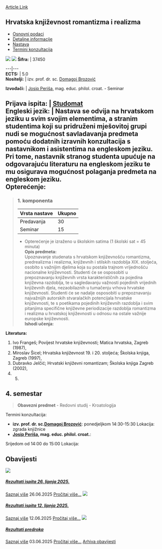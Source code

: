 [Article Link](https://www.fhs.hr/predmet/hkrr)

## Hrvatska književnost romantizma i realizma
  * [Osnovni podaci](https://www.fhs.hr/predmet/hkrr#v1id-904813_933130_1_0 "Osnovni podaci")
  * [Detaljne informacije](https://www.fhs.hr/predmet/hkrr#v1id-904813_933130_1_1 "Detaljne informacije")
  * [Nastava](https://www.fhs.hr/predmet/hkrr#v1id-904813_933130_1_2 "Nastava")
  * [Termini konzultacija](https://www.fhs.hr/predmet/hkrr#v1id-904813_933130_1_3 "Termini konzultacija")


[![](https://www.fhs.hr/img/flags/gif/hr.gif)](https://www.fhs.hr/predmet/hkrr) [![](https://www.fhs.hr/img/flags/gif/gb.gif)](https://www.fhs.hr/en/course/rarcl)
**Šifra:** |  37450  
  
---|---  
**ECTS:** |  5.0   
**Nositelji:** |  izv. prof. dr. sc. [Domagoj Brozović](https://www.fhs.hr/djelatnik/domagoj.brozovic)   
  
**Izvođači:** |  [Josip Periša](https://www.fhs.hr/djelatnik/josip.perisa), mag. educ. philol. croat. - Seminar  
  
**Prijava ispita:** |  [Studomat](http://www.isvu.hr/studomat)  
**Engleski jezik:** |  Nastava se odvija na hrvatskom jeziku u svim svojim elementima, a stranim studentima koji su pridruženi mješovitoj grupi nudi se mogućnost savladavanja predmeta pomoću dodatnih izravnih konzultacija s nastavnikom i asistentima na engleskom jeziku. Pri tome, nastavnik stranog studenta upućuje na odgovarajuću literaturu na engleskom jeziku te mu osigurava mogućnost polaganja predmeta na engleskom jeziku.   
**Opterećenje:**  
---  
> ### 1. komponenta
> | Vrsta nastave | Ukupno  
> ---|---  
> Predavanja | 30  
> Seminar | 15  
> * Opterećenje je izraženo u školskim satima (1 školski sat = 45 minuta)   
**Opis predmeta:**  
> Upoznavanje studenata s hrvatskom književnošću romantizma, predrealizma i realizma, književnih i stilskih razdoblja XIX. stoljeća, osobito s važnijim djelima koja su postala trajnom vrijednošću nacionalne književnosti. Studenti će se osposobiti u prepoznavanju književnih vrsta karakterističnih za pojedina književna razdoblja, te u sagledavanju važnosti pojedinih vrijednih književnih djela, nezaobilaznih u tumačenju vrhova hrvatske književnosti. Studenti će se nadalje osposobiti u prepoznavanju najvažnijih autorskih stvaralačkih potencijala hrvatske književnosti, te s poetikama pojedinih književnih razdoblja i svim pitanjima specifične književne periodizacije razdoblja romantizma i realizma u hrvatskoj književnosti u odnosu na ostale važnije europske književnosti.  
**Ishodi učenja:**  

  
**Literatura:**  
  1. Ivo Frangeš; Povijest hrvatske književnosti; Matica hrvatska, Zagreb (1987), 
  2. Miroslav Šicel; Hrvatska književnost 19. i 20. stoljeća; Školska knjiga, Zagreb (1997), 
  3. Dubravko Jelčić; Hrvatski književni romantizam; Školska knjiga Zagreb (2002), 
  4.   5. 
  
**4. semestar**  
---  
> **Obavezni predmet** - Redovni studij - Kroatologija  
>   
Termini konzultacija: 
  * **izv. prof. dr. sc.[Domagoj Brozović](https://www.fhs.hr/djelatnik/domagoj.brozovic)**: 
ponedjeljkom 14:30-15:30
Lokacija: zgrada knjižnice 
  * **[Josip Periša](https://www.fhs.hr/djelatnik/josip.perisa), mag. educ. philol. croat.**: 
  
Srijedom od 14:00 do 15:00
Lokacija: 


## Obavijesti
[ ![](https://www.fhs.hr/_pub/themes_static/hrstud2024/default/img/default_news.jpg) ](https://www.fhs.hr/predmet/hkrr?@=21tgf#news_81543)
#####  [Rezultati ispita 26. lipnja 2025.](https://www.fhs.hr/predmet/hkrr?@=21tgf#news_81543)
[Saznaj više](https://www.fhs.hr/predmet/hkrr?@=21tgf#news_81543)
26.06.2025
[Pročitaj više...](https://www.fhs.hr/predmet/hkrr?@=21tgf#news_81543 "Pročitaj obavijest: Rezultati ispita 26. lipnja 2025.")
[ ![](https://www.fhs.hr/_pub/themes_static/hrstud2024/default/img/default_news.jpg) ](https://www.fhs.hr/predmet/hkrr?@=21tdz#news_81543)
#####  [Rezultati ispita 12. lipnja 2025.](https://www.fhs.hr/predmet/hkrr?@=21tdz#news_81543)
[Saznaj više](https://www.fhs.hr/predmet/hkrr?@=21tdz#news_81543)
12.06.2025
[Pročitaj više...](https://www.fhs.hr/predmet/hkrr?@=21tdz#news_81543 "Pročitaj obavijest: Rezultati ispita 12. lipnja 2025.")
[ ![](https://www.fhs.hr/_pub/themes_static/hrstud2024/default/img/default_news.jpg) ](https://www.fhs.hr/predmet/hkrr?@=21tay#news_81543)
#####  [Rezultati predroka](https://www.fhs.hr/predmet/hkrr?@=21tay#news_81543)
[Saznaj više](https://www.fhs.hr/predmet/hkrr?@=21tay#news_81543)
03.06.2025
[Pročitaj više...](https://www.fhs.hr/predmet/hkrr?@=21tay#news_81543 "Pročitaj obavijest: Rezultati predroka")
[Arhiva obavijesti](https://www.fhs.hr/predmet/hkrr?@=20p7n#news_81543 "Arhiva obavijesti")
